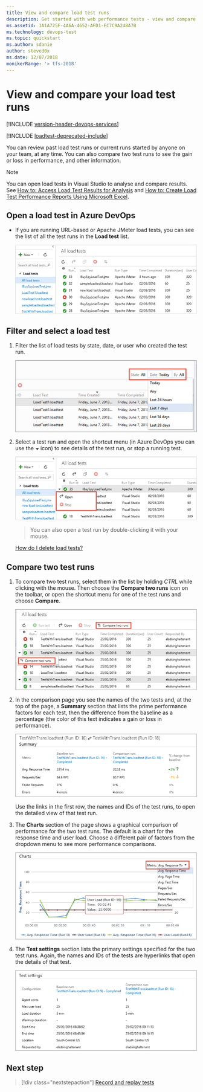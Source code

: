 ```yaml
---
title: View and compare load test runs 
description: Get started with web performance tests - view and compare your load test runs using the features of Azure DevOps
ms.assetid: 1A1A725F-4A6A-4652-AFD1-FC7C9A248A7B
ms.technology: devops-test
ms.topic: quickstart
ms.author: sdanie
author: steved0x
ms.date: 12/07/2018
monikerRange: '> tfs-2018'
---
```


# View and compare your load test runs

[!INCLUDE [version-header-devops-services](../includes/version-header-devops-services.md)] 

[!INCLUDE [loadtest-deprecated-include](../includes/loadtest-deprecated-include.md)]

You can review past load test runs or current runs started by 
anyone on your team, at any time. You can also compare two
test runs to see the gain or loss in performance, and other
information.

<a name="openvs"></a>

> [!NOTE]
> You can open load tests in Visual Studio to analyse and compare results.
> See [How to: Access Load Test Results for Analysis](/visualstudio/test/how-to-access-load-test-results-for-analysis)
> and [How to: Create Load Test Performance Reports Using Microsoft Excel](/visualstudio/test/how-to-create-load-test-performance-reports-using-microsoft-excel).

<a name="opents"></a>
## Open a load test in Azure DevOps

* If you are running URL-based or Apache JMeter load tests, you
  can see the list of all the test runs in the **Load test** list. 

  ![List of load test runs in Azure DevOps](media/performance-reports/LoadTestViewListTS.png)

<a name="filterselect"></a>
## Filter and select a load test

1. Filter the list of  load tests by state, date, or user who created the test run.

   ![Filter load test runs by state, date, or user](media/performance-reports/LoadTestFilterView.png)

1. Select a test run and open the shortcut menu (in Azure DevOps you can
   use the ![down arrow](media/performance-reports/LoadTestListMenu-icon.png) 
   icon) to see details of the test run, or stop a running test. 

   ![Shortcut menu commands for a test run](media/performance-reports/LoadTestListShortcutMenu.png)

   >You can also open a test run by double-clicking it with your mouse.
   
   [How do I delete load tests?](reference-qa.md#deletetests)   

<a name="comparetests"></a>
## Compare two test runs

1. To compare two test runs, select them in the list by
   holding _CTRL_ while clicking with the mouse. Then choose
   the **Compare two runs** icon on the toolbar, or open the shortcut
   menu for one of the test runs and choose **Compare**.

   ![Comparing two test runs](media/performance-reports/LoadTestSelectTwoCompare.png)

1. In the comparison page you see the names of the two tests
   and, at the top of the page, a **Summary** section that lists
   the prime performance factors for each test, then the difference
   from the baseline as a percentage (the color of this text 
   indicates a gain or loss in performance).  

   ![The Summary section of the test run comparison page](media/performance-reports/LoadTestCompareSummaryView.png)

   Use the links in the first row, the names and IDs of the test
   runs, to open the detailed view of that test run.

1. The **Charts** section of the page shows a graphical comparison
   of performance for the two test runs. The default is a chart for
   the response time and user load. Choose a different pair of factors
   from the dropdown menu to see more performance comparisons.

   ![The Charts section of the test run comparison page](media/performance-reports/LoadTestCompareChartsView.png)

1. The **Test settings** section lists the primary settings 
   specified for the two test runs. Again, the names and IDs
   of the tests are hyperlinks that open the details of that test.

   ![The Test Settings section of the test run comparison page](media/performance-reports/LoadTestCompareTestSettings.png)

## Next step

> [!div class="nextstepaction"]
> [Record and replay tests](record-and-replay-cloud-load-tests.md)
